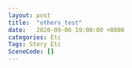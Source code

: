 ```yaml
---
layout: post
title:  "others_test"
date:   2020-09-06 19:00:00 +0000
categories: Etc
Tags: Story Etc
SceneCode: []
---
```

